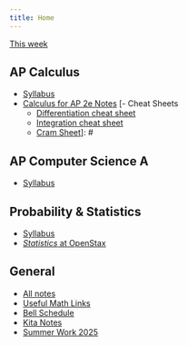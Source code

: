 ```yaml
---
title: Home
---
```


[This week](./this-week.md)

## AP Calculus

- [Syllabus](./syllabi/ap-calc-syllabus.md)
- [Calculus for AP 2e Notes](./calc-for-ap-larson/)
[- Cheat Sheets
  - [Differentiation cheat sheet](./misc/differentiation-cheat-sheet.pdf)
  - [Integration cheat sheet](./misc/integration-cheat-sheet.pdf)
  - [Cram Sheet](./pdfs/ap-calc-cram-sheet.pdf)]: #

[a simple comment test]: #

## AP Computer Science A

- [Syllabus](./syllabi/ap-csa-syllabus.md)

## Probability & Statistics

- [Syllabus](./syllabi/prob-and-stats-syllabus.md)
- [*Statistics* at OpenStax](https://openstax.org/details/books/statistics)

## General

- [All notes](./archives/)
- [Useful Math Links](./misc/math-links.md)
- [Bell Schedule](./misc/bell-schedule.md)
- [Kita Notes](https://wkurzius.github.io/kita-notes/)
- [Summer Work 2025](./misc/summer-work.md)
